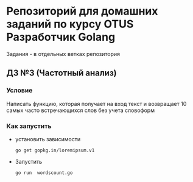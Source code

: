 # Репозиторий для домашних заданий по курсу OTUS Разработчик Golang

Задания - в отдельных ветках репозитория

## ДЗ №3 (Частотный анализ)
### Условие
Написать функцию, которая получает на вход текст и возвращает
10 самых часто встречающихся слов без учета словоформ

### Как запустить

 - установить зависимости

   `go get gopkg.in/loremipsum.v1`

 - Запустить
   
   `go run  wordscount.go`
